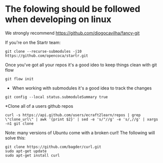 # The folowing should be followed when developing on linux

We strongly recommend https://github.com/diogocavilha/fancy-git

If you're on the Startr team:

`git clone --recurse-submodules -j10 https://github.com/opencoca/startr.git`

Once you've got all your repos it's a good ideo to keep things clean with git flow

`git flow init`

* When working with submodules it's a good idea to track the changes

`git config --local status.submoduleSummary true`

*Clone all of a users github repos 

`curl -s https://api.github.com/users/ecraft2learn/repos | grep \"clone_url\" | awk '{print $2}' | sed -e 's/"//g' -e 's/,//g' | xargs -n1 git clone`

Note: many versions of Ubuntu come with a broken curl! The following will solve this:

```
git clone https://github.com/bagder/curl.git
sudo apt-get update
sudo apt-get install curl 
```


